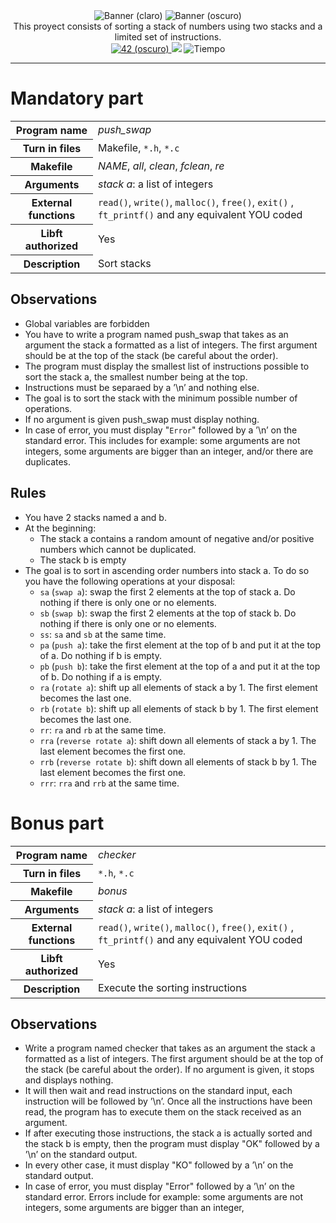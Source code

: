 <div align="center">
    <img src="https://raw.githubusercontent.com/15Galan/42_project-readmes/master/banners/cursus/push_swap-light.png#gh-light-mode-only" alt="Banner (claro)" />
    <img src="https://raw.githubusercontent.com/15Galan/42_project-readmes/master/banners/cursus/push_swap-dark.png#gh-dark-mode-only" alt="Banner (oscuro)" />
    <br>
    This proyect consists of sorting a stack of numbers using two stacks and a limited set of instructions.
    <br>
    <a href='https://profile.intra.42.fr/users/alvega-g' target="_blank">
        <img alt='42 (oscuro)' src='https://img.shields.io/badge/Málaga-black?style=flat&logo=42&logoColor=white'/>
    </a>
    <img src="https://img.shields.io/badge/score- WIP%20%2F%20100-success?color=%2312bab9&style=flat" />
    <img src="https://wakatime.com/badge/user/018cd069-7ab6-4658-9d62-78d9b3970dd2/project/018cd073-0acf-4efc-a0c5-b1890ca6054a.svg" alt="Tiempo" />
</div>

---

# Mandatory part

<table>
  <tr>
    <th>Program name</th>
    <td><em>push_swap</em></td>
  </tr>
  <tr>
    <th>Turn in files</th>
    <td>Makefile, <code>*.h</code>, <code>*.c</code></td>
  </tr>
  <tr>
    <th>Makefile</th>
    <td><em>NAME</em>, <em>all</em>, <em>clean</em>, <em>fclean</em>, <em>re</em></td>
  </tr>
  <tr>
	<th>Arguments</th>
	<td><em>stack a</em>: a list of integers</td>
  </tr>
  <tr style>
    <th>External functions</th>
    <td><code>read()</code>, <code>write()</code>, <code>malloc()</code>, <code>free()</code>, <code>exit()</code> , <code>ft_printf()</code> and any equivalent YOU coded</td>
  </tr>
  <tr>
	<th>Libft authorized</th>
	<td>Yes</td>
  </tr>  
  <tr>
    <th>Description</th>
    <td>Sort stacks</td>
  </tr>
</table>

## Observations

- Global variables are forbidden
- You have to write a program named push_swap that takes as an argument the stack
a formatted as a list of integers. The first argument should be at the top of the
stack (be careful about the order).
- The program must display the smallest list of instructions possible to sort the stack
a, the smallest number being at the top.
- Instructions must be separaed by a ’\n’ and nothing else.
- The goal is to sort the stack with the minimum possible number of operations.
- If no argument is given push_swap must display nothing.
- In case of error, you must display "`Error`" followed by a ’\n’ on the standard error. This includes for example: some arguments are not integers, some arguments are bigger than an integer, and/or there are duplicates.

## Rules

- You have 2 stacks named a and b.
- At the beginning:
  - The stack a contains a random amount of negative and/or positive numbers
which cannot be duplicated.
  - The stack b is empty
- The goal is to sort in ascending order numbers into stack a. To do so you have the following operations at your disposal:
  - `sa` (`swap a`): swap the first 2 elements at the top of stack a. Do nothing if there is only one or no elements.
  - `sb` (`swap b`): swap the first 2 elements at the top of stack b. Do nothing if there is only one or no elements.
  - `ss`: `sa` and `sb` at the same time.
  - `pa` (`push a`): take the first element at the top of b and put it at the top of a. Do nothing if b is empty.
  - `pb` (`push b`): take the first element at the top of a and put it at the top of b. Do nothing if a is empty.
  - `ra` (`rotate a`): shift up all elements of stack a by 1. The first element becomes the last one.
  - `rb` (`rotate b`): shift up all elements of stack b by 1. The first element becomes the last one.
  - `rr`: `ra` and `rb` at the same time.
  - `rra` (`reverse rotate a`): shift down all elements of stack a by 1. The last element becomes the first one.
  - `rrb` (`reverse rotate b`): shift down all elements of stack b by 1. The last element becomes the first one.
  - `rrr`: `rra` and `rrb` at the same time.

# Bonus part

<table>
  <tr>
    <th>Program name</th>
    <td><em>checker</em></td>
  </tr>
  <tr>
    <th>Turn in files</th>
    <td><code>*.h</code>, <code>*.c</code></td>
  </tr>
  <tr>
    <th>Makefile</th>
    <td><em>bonus</em></td>
  </tr>
  <tr>
	<th>Arguments</th>
	<td><em>stack a</em>: a list of integers</td>
  </tr>
  <tr style>
    <th>External functions</th>
    <td><code>read()</code>, <code>write()</code>, <code>malloc()</code>, <code>free()</code>, <code>exit()</code> , <code>ft_printf()</code> and any equivalent YOU coded</td>
  </tr>
  <tr>
	<th>Libft authorized</th>
	<td>Yes</td>
  </tr>  
  <tr>
    <th>Description</th>
    <td>Execute the sorting instructions</td>
  </tr>
</table>

## Observations

- Write a program named checker that takes as an argument the stack a formatted
as a list of integers. The first argument should be at the top of the stack (be careful
about the order). If no argument is given, it stops and displays nothing.
- It will then wait and read instructions on the standard input, each instruction will
be followed by ’\n’. Once all the instructions have been read, the program has to
execute them on the stack received as an argument.
- If after executing those instructions, the stack a is actually sorted and the stack b
is empty, then the program must display "OK" followed by a ’\n’ on the standard
output.
- In every other case, it must display "KO" followed by a ’\n’ on the standard output.
- In case of error, you must display "Error" followed by a ’\n’ on the standard error. Errors include for example: some arguments are not integers, some arguments
are bigger than an integer,